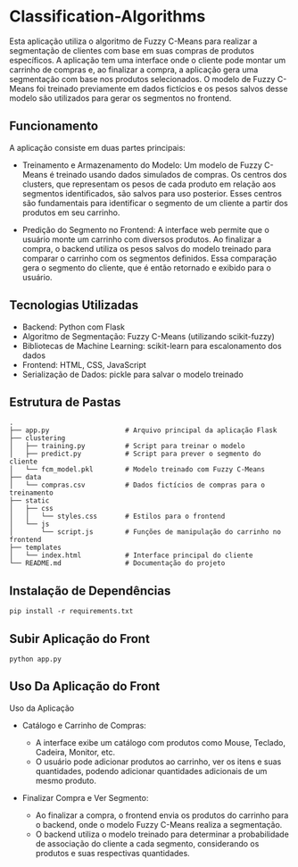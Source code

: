 # Classification-Algorithms

Esta aplicação utiliza o algoritmo de Fuzzy C-Means para realizar a segmentação de clientes com base em suas compras de produtos específicos. A aplicação tem uma interface onde o cliente pode montar um carrinho de compras e, ao finalizar a compra, a aplicação gera uma segmentação com base nos produtos selecionados. O modelo de Fuzzy C-Means foi treinado previamente em dados fictícios e os pesos salvos desse modelo são utilizados para gerar os segmentos no frontend.

## Funcionamento

A aplicação consiste em duas partes principais:

- Treinamento e Armazenamento do Modelo: Um modelo de Fuzzy C-Means é treinado usando dados simulados de compras. Os centros dos clusters, que representam os pesos de cada produto em relação aos segmentos identificados, são salvos para uso posterior. Esses centros são fundamentais para identificar o segmento de um cliente a partir dos produtos em seu carrinho.

- Predição do Segmento no Frontend: A interface web permite que o usuário monte um carrinho com diversos produtos. Ao finalizar a compra, o backend utiliza os pesos salvos do modelo treinado para comparar o carrinho com os segmentos definidos. Essa comparação gera o segmento do cliente, que é então retornado e exibido para o usuário.

## Tecnologias Utilizadas

- Backend: Python com Flask
- Algoritmo de Segmentação: Fuzzy C-Means (utilizando scikit-fuzzy)
- Bibliotecas de Machine Learning: scikit-learn para escalonamento dos dados
- Frontend: HTML, CSS, JavaScript
- Serialização de Dados: pickle para salvar o modelo treinado

## Estrutura de Pastas

```
.
├── app.py                   # Arquivo principal da aplicação Flask
├── clustering
│   ├── training.py          # Script para treinar o modelo
│   ├── predict.py           # Script para prever o segmento do cliente
│   └── fcm_model.pkl        # Modelo treinado com Fuzzy C-Means
├── data
│   └── compras.csv          # Dados fictícios de compras para o treinamento
├── static
│   ├── css
│   │   └── styles.css       # Estilos para o frontend
│   └── js
│       └── script.js        # Funções de manipulação do carrinho no frontend
├── templates
│   └── index.html           # Interface principal do cliente
└── README.md                # Documentação do projeto
```

## Instalação de Dependências

```
pip install -r requirements.txt
```

## Subir Aplicação do Front

```
python app.py
```

## Uso Da Aplicação do Front

Uso da Aplicação

- Catálogo e Carrinho de Compras:
  - A interface exibe um catálogo com produtos como Mouse, Teclado, Cadeira, Monitor, etc.
  - O usuário pode adicionar produtos ao carrinho, ver os itens e suas quantidades, podendo adicionar quantidades adicionais de um mesmo produto.

- Finalizar Compra e Ver Segmento:
  - Ao finalizar a compra, o frontend envia os produtos do carrinho para o backend, onde o modelo Fuzzy C-Means realiza a segmentação.
  - O backend utiliza o modelo treinado para determinar a probabilidade de associação do cliente a cada segmento, considerando os produtos e suas respectivas quantidades.
